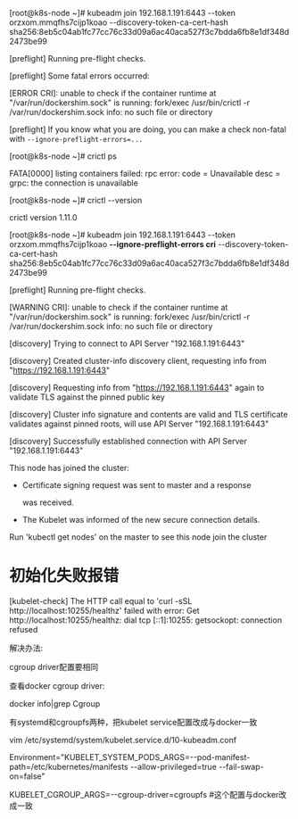 [root@k8s-node ~]# kubeadm join 192.168.1.191:6443 --token orzxom.mmqfhs7cijp1koao --discovery-token-ca-cert-hash sha256:8eb5c04ab1fc77cc76c33d09a6ac40aca527f3c7bdda6fb8e1df348d2473be99

[preflight] Running pre-flight checks.

[preflight] Some fatal errors occurred:

[ERROR CRI]: unable to check if the container runtime at "/var/run/dockershim.sock" is running: fork/exec /usr/bin/crictl -r /var/run/dockershim.sock info: no such file or directory

[preflight] If you know what you are doing, you can make a check non-fatal with `--ignore-preflight-errors=...`

[root@k8s-node ~]# crictl ps

FATA[0000] listing containers failed: rpc error: code = Unavailable desc = grpc: the connection is unavailable 

[root@k8s-node ~]# crictl --version

crictl version 1.11.0

[root@k8s-node ~]# kubeadm join 192.168.1.191:6443 --token orzxom.mmqfhs7cijp1koao **--ignore-preflight-errors cri** --discovery-token-ca-cert-hash sha256:8eb5c04ab1fc77cc76c33d09a6ac40aca527f3c7bdda6fb8e1df348d2473be99

[preflight] Running pre-flight checks.

[WARNING CRI]: unable to check if the container runtime at "/var/run/dockershim.sock" is running: fork/exec /usr/bin/crictl -r /var/run/dockershim.sock info: no such file or directory

[discovery] Trying to connect to API Server "192.168.1.191:6443"

[discovery] Created cluster-info discovery client, requesting info from "https://192.168.1.191:6443"

[discovery] Requesting info from "https://192.168.1.191:6443" again to validate TLS against the pinned public key

[discovery] Cluster info signature and contents are valid and TLS certificate validates against pinned roots, will use API Server "192.168.1.191:6443"

[discovery] Successfully established connection with API Server "192.168.1.191:6443"

This node has joined the cluster:

* Certificate signing request was sent to master and a response

  was received.
  
* The Kubelet was informed of the new secure connection details.

Run 'kubectl get nodes' on the master to see this node join the cluster






# 初始化失败报错

[kubelet-check] The HTTP call equal to 'curl -sSL http://localhost:10255/healthz' failed with error: Get http://localhost:10255/healthz: dial tcp [::1]:10255: getsockopt: connection refused





解决办法:

cgroup driver配置要相同

查看docker cgroup driver:

docker info|grep Cgroup

有systemd和cgroupfs两种，把kubelet service配置改成与docker一致



vim /etc/systemd/system/kubelet.service.d/10-kubeadm.conf

Environment="KUBELET_SYSTEM_PODS_ARGS=--pod-manifest-path=/etc/kubernetes/manifests --allow-privileged=true --fail-swap-on=false"

KUBELET_CGROUP_ARGS=--cgroup-driver=cgroupfs #这个配置与docker改成一致


